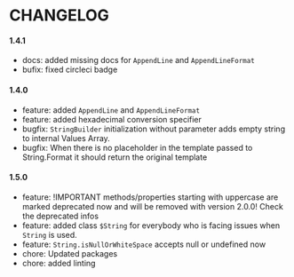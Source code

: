 # CHANGELOG

#### 1.4.1
- docs: added missing docs for `AppendLine` and `AppendLineFormat`
- bufix: fixed circleci badge

#### 1.4.0
- feature: added `AppendLine` and `AppendLineFormat`
- feature: added hexadecimal conversion specifier
- bugfix: `StringBuilder` initialization without parameter adds empty string to internal Values Array.
- bugfix: When there is no placeholder in the template passed to String.Format it should return the original template

#### 1.5.0
- feature: !IMPORTANT methods/properties starting with uppercase are marked deprecated now and will be removed with version 2.0.0! Check the deprecated infos
- feature: added class `$String` for everybody who is facing issues when `String` is used.
- feature: `String.isNullOrWhiteSpace` accepts null or undefined now
- chore: Updated packages
- chore: added linting